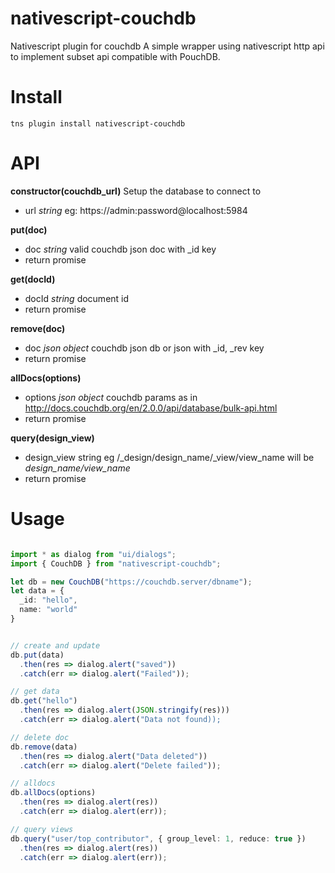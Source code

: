 # nativescript-couchdb
Nativescript plugin for couchdb
A simple wrapper using nativescript http api to implement subset api compatible with PouchDB.

# Install
```
tns plugin install nativescript-couchdb
```

# API

**constructor(couchdb\_url)**
Setup the database to connect to
- url _string_ eg: https://admin:password@localhost:5984

**put(doc)**
- doc _string_ valid couchdb json doc with \_id key
- return promise

**get(docId)**
- docId _string_ document id 
- return promise

**remove(doc)**
- doc _json object_ couchdb json db or json with \_id, \_rev key
- return promise

**allDocs(options)**
- options _json object_ couchdb params as in http://docs.couchdb.org/en/2.0.0/api/database/bulk-api.html 
- return promise

**query(design_view)**
- design\_view string eg /\_design/design\_name/\_view/view\_name will be _design\_name/view\_name_
- return promise


# Usage

```typescript

import * as dialog from "ui/dialogs";
import { CouchDB } from "nativescript-couchdb";

let db = new CouchDB("https://couchdb.server/dbname");
let data = {
  _id: "hello",
  name: "world" 
}


// create and update
db.put(data)
  .then(res => dialog.alert("saved"))
  .catch(err => dialog.alert("Failed"));

// get data
db.get("hello")
  .then(res => dialog.alert(JSON.stringify(res)))
  .catch(err => dialog.alert("Data not found));

// delete doc
db.remove(data)
  .then(res => dialog.alert("Data deleted"))
  .catch(err => dialog.alert("Delete failed"));

// alldocs
db.allDocs(options)
  .then(res => dialog.alert(res))
  .catch(err => dialog.alert(err));

// query views
db.query("user/top_contributor", { group_level: 1, reduce: true })
  .then(res => dialog.alert(res))
  .catch(err => dialog.alert(err));

```
